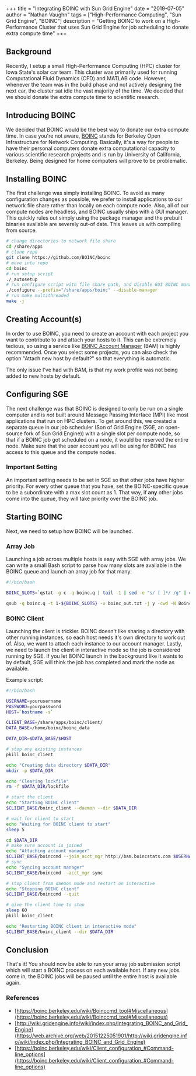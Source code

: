 +++
title = "Integrating BOINC with Sun Grid Engine"
date = "2019-07-05"
author = "Nathan Vaughn"
tags = ["High-Performance Computing", "Sun Grid Engine", "BOINC"]
description = "Getting BOINC to work on a High-Performance Cluster that uses Sun Grid Engine for job scheduling to donate extra compute time"
+++

## Background

Recently, I setup a small High-Performance Computing (HPC) cluster for Iowa State's
solar car team. This cluster was primarily used for running
Computational Fluid Dynamics (CFD) and MATLAB code. However, whenever the team
was in the build phase and not actively designing the next car, the cluster
sat idle the vast majority of the time. We decided that we should donate the extra
compute time to scientific research.

## Introducing BOINC

We decided that BOINC would be the best way to donate our extra compute time.
In case you're not aware, [BOINC](https://boinc.berkeley.edu/) stands for
Berkeley Open Infrastructure for Network Computing. Basically,
it's a way for people to have their personal computers
donate extra computational capacity to various scientific research projects and
is run by University of California, Berkeley. Being designed for home computers
will prove to be problematic.

## Installing BOINC

The first challenge was simply installing BOINC. To avoid as many configuration changes
as possible, we prefer to install applications to our network file share rather than
locally on each compute node. Also, all of our compute nodes are headless, and BOINC
usually ships with a GUI manager. This quickly rules out simply using the
package manager and the prebuilt binaries available are severely out-of date. This
leaves us with compiling from source.

```bash
# change directories to network file share
cd /share/apps
# clone repo
git clone https://github.com/BOINC/boinc
# move into repo
cd boinc
# run setup script
./_autosetup
# run configure script with file share path, and disable GUI BOINC manager
./configure --prefix="/share/apps/boinc" --disable-manager
# run make multithreaded
make -j
```

## Creating Account(s)

In order to use BOINC, you need to create an account with each project you want
to contribute to and attach your hosts to it. This can be extremely tedious,
so using a service like [BOINC Account Manager](https://boincstats.com/en/bam/) (BAM)
is highly recommended. Once you select some projects, you can also check the option
"Attach new host by default?" so that everything is automatic.

The only issue I've had with BAM, is that my work profile was not being added to new
hosts by default.

## Configuring SGE

The next challenge was that BOINC is designed to only be run on a single computer
and is *not* built around Message Passing Interface (MPI) like most applications that
run on HPC clusters. To get around this, we created a separate queue in our job
scheduler (Son of Grid Engine (SGE, an open-source fork of Sun Grid Engine)) with a
single slot per compute node, so that if a BOINC job got scheduled on a node,
it would be reserved the entire node. Make sure that the user account you will be
using for BOINC has access to this queue and the compute nodes.

### Important Setting

An important setting needs to be set in SGE so that other jobs have higher priority.
For every other queue that you have, set the BOINC-specific queue to be a subordinate
with a max slot count as 1. That way, if **any** other jobs come into the queue, they
will take priority over the BOINC job.

## Starting BOINC

Next, we need to setup how BOINC will be launched.

### Array Job

Launching a job across multiple hosts is easy with SGE with array jobs. We can write
a small Bash script to parse how many slots are available in the BOINC queue
and launch an array job for that many:

```bash
#!/bin/bash

BOINC_SLOTS=`qstat -g c -q boinc.q | tail -1 | sed -e "s/ [ ]*/ /g" | cut --delim=\  -f 5`

qsub -q boinc.q -t 1-${BOINC_SLOTS} -o boinc_out.txt -j y -cwd -N Boinc /home/boinc/runBoinc.sh
```

### BOINC Client

Launching the client is trickier. BOINC doesn't like sharing a directory with other
running instances, so each host needs it's own directory to work out of. Also, we want
to attach each instance to our account manager. Lastly, we need to launch the client
in interactive mode so the job is considered running by SGE. If you let BOINC
launch in the background like it wants to by default, SGE will think the job
has completed and mark the node as available.

Example script:

```bash
#!/bin/bash

USERNAME=yourusername
PASSWORD=yourpassword
HOST=`hostname -s`

CLIENT_BASE=/share/apps/boinc/client/
DATA_BASE=/home/boinc/boinc_data

DATA_DIR=$DATA_BASE/$HOST

# stop any existing instances
pkill boinc_client

echo "Creating data directory $DATA_DIR"
mkdir -p $DATA_DIR

echo "Clearing lockfile"
rm -f $DATA_DIR/lockfile

# start the client
echo "Starting BOINC client"
$CLIENT_BASE/boinc_client --daemon --dir $DATA_DIR

# wait for client to start
echo "Waiting for BOINC client to start"
sleep 5

cd $DATA_DIR
# make sure account is joined
echo "Attaching account manager"
$CLIENT_BASE/boinccmd --join_acct_mgr http://bam.boincstats.com $USERNAME $PASSWORD || true
# sync
echo "Syncing account manager"
$CLIENT_BASE/boinccmd --acct_mgr sync

# stop client from daemon mode and restart on interactive
echo "Stopping BOINC client"
$CLIENT_BASE/boinccmd --quit

# give the client time to stop
sleep 60
pkill boinc_client

echo "Restarting BOINC client in interactive mode"
$CLIENT_BASE/boinc_client --dir $DATA_DIR

```

## Conclusion

That's it! You should now be able to run your array job submission script which will
start a BOINC process on each available host. If any new jobs come in, the BOINC
jobs will be paused until the entire host is available again.

### References

- [https://boinc.berkeley.edu/wiki/Boinccmd_tool#Miscellaneous](https://boinc.berkeley.edu/wiki/Boinccmd_tool#Miscellaneous)
- [http://wiki.gridengine.info/wiki/index.php/Integrating_BOINC_and_Grid_Engine](https://web.archive.org/web/20151225051901/http://wiki.gridengine.info/wiki/index.php/Integrating_BOINC_and_Grid_Engine)
- [https://boinc.berkeley.edu/wiki/Client_configuration_#Command-line_options](https://boinc.berkeley.edu/wiki/Client_configuration_#Command-line_options)